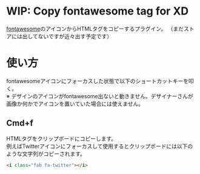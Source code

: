 # WIP: Copy fontawesome tag for XD
[fontawesome](https://fontawesome.com/)のアイコンからHTMLタグをコピーするプラグイン。
（まだストアには出してないですが近々出す予定です）

# 使い方
fontawesomeアイコンにフォーカスした状態で以下のショートカットキーを叩く。  
※ デザインのアイコンがfontawesome出ないと動きません。デザイナーさんが画像か何かでアイコンを置いていた場合には使えません。

## Cmd+f
HTMLタグをクリップボードにコピーします。  
例えばTwitterアイコンにフォーカスして使用するとクリップボードには以下のような文字列がコピーされます。

```html
<i class="fab fa-twitter"></i>
```
